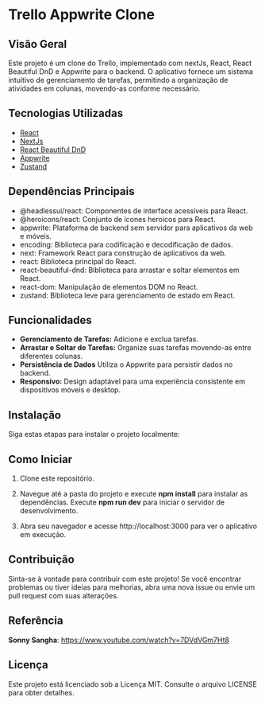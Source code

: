 # Trello Appwrite Clone

## Visão Geral

Este projeto é um clone do Trello, implementado com nextJs, React, React Beautiful DnD e Appwrite para o backend. O aplicativo fornece um sistema intuitivo de gerenciamento de tarefas, permitindo a organização de atividades em colunas, movendo-as conforme necessário.



## Tecnologias Utilizadas

- [React](https://reactjs.org/)
- [NextJs](https://nextjs.org)
- [React Beautiful DnD](https://github.com/atlassian/react-beautiful-dnd)
- [Appwrite](https://appwrite.io)
- [Zustand](https://zustand-demo.pmnd.rs)

## Dependências Principais
- @headlessui/react: Componentes de interface acessíveis para React.
- @heroicons/react: Conjunto de ícones heroicos para React.
- appwrite: Plataforma de backend sem servidor para aplicativos da web e móveis.
- encoding: Biblioteca para codificação e decodificação de dados.
- next: Framework React para construção de aplicativos da web.
- react: Biblioteca principal do React.
- react-beautiful-dnd: Biblioteca para arrastar e soltar elementos em React.
- react-dom: Manipulação de elementos DOM no React.
- zustand: Biblioteca leve para gerenciamento de estado em React.

## Funcionalidades

- **Gerenciamento de Tarefas:** Adicione e exclua tarefas.
- **Arrastar e Soltar de Tarefas:** Organize suas tarefas movendo-as entre diferentes colunas.
- **Persistência de Dados**  Utiliza o Appwrite para persistir dados no backend.
- **Responsivo:** Design adaptável para uma experiência consistente em dispositivos móveis e desktop.



## Instalação

Siga estas etapas para instalar o projeto localmente:

## Como Iniciar
1. Clone este repositório.
2. Navegue até a pasta do projeto e execute **npm install** para instalar as dependências.
Execute **npm run dev** para iniciar o servidor de desenvolvimento.

3. Abra seu navegador e acesse http://localhost:3000 para ver o aplicativo em execução.

## Contribuição
Sinta-se à vontade para contribuir com este projeto! Se você encontrar problemas ou tiver ideias para melhorias, abra uma nova issue ou envie um pull request com suas alterações.

## Referência
**Sonny Sangha**: https://www.youtube.com/watch?v=7DVdVGm7Ht8

## Licença
Este projeto está licenciado sob a Licença MIT. Consulte o arquivo LICENSE para obter detalhes.


